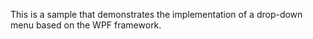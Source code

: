 This is a sample that demonstrates the implementation of a drop-down menu based on the WPF framework.

